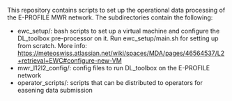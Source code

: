 This repository contains scripts to set up the operational data processing of the E-PROFILE MWR network. The subdirectories contain the following:
* ewc_setup/: bash scripts to set up a virtual machine and configure the DL_toolbox pre-processor on it. Run ewc_setup/main.sh for setting up from scratch. More info: https://meteoswiss.atlassian.net/wiki/spaces/MDA/pages/46564537/L2+retrieval+EWC#configure-new-VM
* mwr_l12l2_config/: config files to run DL_toolbox on the E-PROFILE network
* operator_scripts/: scripts that can be distributed to operators for easening data submission
